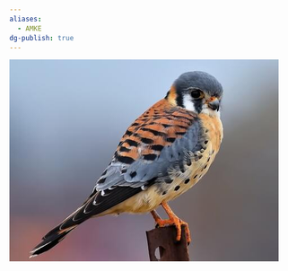 ```yaml
---
aliases:
  - AMKE
dg-publish: true
---
```

![American-Kestrel-(AMKE)-Generic-Image.png](./Admin/Attachments/American-Kestrel-(AMKE)-Generic-Image.png)